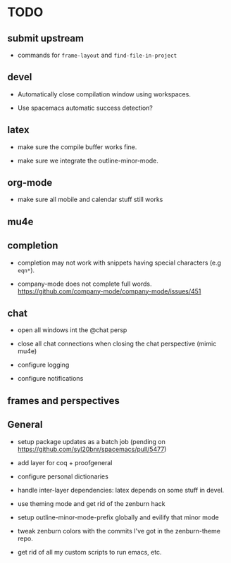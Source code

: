 TODO
====

## submit upstream

* commands for `frame-layout` and `find-file-in-project`

## devel

* Automatically close compilation window using workspaces.

* Use spacemacs automatic success detection?


## latex

* make sure the compile buffer works fine.

* make sure we integrate the outline-minor-mode.


## org-mode

* make sure all mobile and calendar stuff still works


## mu4e


## completion

* completion may not work with snippets having special characters (e.g `eqn*`).

* company-mode does not complete full words.
  https://github.com/company-mode/company-mode/issues/451


## chat

* open all windows int the @chat persp

* close all chat connections when closing the chat perspective (mimic mu4e)

* configure logging

* configure notifications


## frames and perspectives


## General

* setup package updates as a batch job (pending on https://github.com/syl20bnr/spacemacs/pull/5477)

* add layer for coq + proofgeneral

* configure personal dictionaries

* handle inter-layer dependencies: latex depends on some stuff in devel.

* use theming mode and get rid of the zenburn hack

* setup outline-minor-mode-prefix globally and evilify that minor mode

* tweak zenburn colors with the commits I've got in the zenburn-theme repo.

* get rid of all my custom scripts to run emacs, etc.


